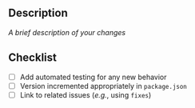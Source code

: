 ## Description
_A brief description of your changes_
## Checklist
- [ ] Add automated testing for any new behavior
- [ ] Version incremented appropriately in `package.json`
- [ ] Link to related issues (_e.g._, using `fixes`)
